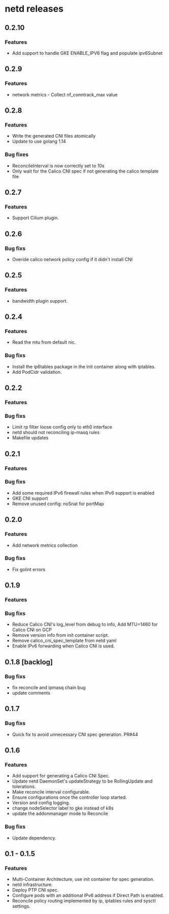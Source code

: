 # netd releases

## 0.2.10
### Features
 * Add support to handle GKE ENABLE_IPV6 flag and populate ipv6Subnet

## 0.2.9
### Features
 * network metrics - Collect nf_conntrack_max value

## 0.2.8
### Features
 * Write the generated CNI files atomically
 * Update to use golang 1.14
### Bug fixes
 * ReconcileInterval is now correctly set to 10s
 * Only wait for the Calico CNI spec if not generating the calico template file

## 0.2.7
### Features
 * Support Cilium plugin.

## 0.2.6
### Bug fixs
 * Overide calico network policy config if it didn't install CNI

## 0.2.5
### Features
 * bandwidth plugin support.

## 0.2.4
### Features
 * Read the mtu from default nic.
### Bug fixs
 * Install the ip6tables package in the init container along with iptables.
 * Add PodCidr validation.

## 0.2.2
### Features
### Bug fixs
 * Limit rp filter loose config only to eth0 interface
 * netd should not reconciling ip-masq rules
 * Makefile updates

## 0.2.1
### Features
### Bug fixs
 * Add some required IPv6 firewall rules when IPv6 support is enabled
 * GKE CNI support
 * Remove unused config: noSnat for portMap

## 0.2.0
### Features
 * Add network metrics collection
### Bug fixs
 * Fix golint errors

## 0.1.9
### Features
### Bug fixs
 * Reduce Calico CNI's log_level from debug to info, Add MTU=1460 for Calico CNI on GCP
 * Remove version info from init container script.
 * Remove calico_cni_spec_template from netd yaml
 * Enable IPv6 forwarding when Calico CNI is used.

## 0.1.8 [backlog]
### Bug fixs
 * fix reconcile and ipmasq chain bug
 * update comments

## 0.1.7
### Bug fixs
 * Quick fix to avoid unnecessary CNI spec generation. PR#44

## 0.1.6
### Features
 * Add support for generating a Calico CNI Spec.
 * Update netd DaemonSet's updateStrategy to be RollingUpdate and tolerations.
 * Make reconcile interval configurable.
 * Ensure configurations once the controller loop started.
 * Version and config logging.
 * change nodeSelector label to gke instead of k8s
 * update the addonmanager mode to Reconcile
### Bug fixs
 * Update dependency.

## 0.1 - 0.1.5
### Features
 * Multi-Container Architecture, use init container for spec generation.
 * netd infrastructure.
 * Deploy PTP CNI spec.
 * Configure pods with an additional IPv6 address if Direct Path is enabled.
 * Reconcile policy routing implemented by ip, iptables rules and sysctl settings.

